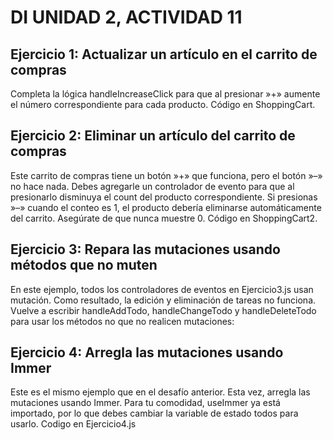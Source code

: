# DI UNIDAD 2, ACTIVIDAD 11
## Ejercicio 1: Actualizar un artículo en el carrito de compras
Completa la lógica handleIncreaseClick para que al presionar »+» aumente el número correspondiente para cada producto. Código en ShoppingCart.

## Ejercicio 2: Eliminar un artículo del carrito de compras
Este carrito de compras tiene un botón »+» que funciona, pero el botón »–» no hace nada. Debes agregarle un controlador de evento para que al presionarlo disminuya el count del producto correspondiente. Si presionas »–» cuando el conteo es 1, el producto debería eliminarse automáticamente del carrito. Asegúrate de que nunca muestre 0. Código en ShoppingCart2.

## Ejercicio 3: Repara las mutaciones usando métodos que no muten 
En este ejemplo, todos los controladores de eventos en Ejercicio3.js usan mutación. Como resultado, la edición y eliminación de tareas no funciona. Vuelve a escribir handleAddTodo, handleChangeTodo y handleDeleteTodo para usar los métodos no que no realicen mutaciones:

## Ejercicio 4: Arregla las mutaciones usando Immer
Este es el mismo ejemplo que en el desafío anterior. Esta vez, arregla las mutaciones usando Immer. Para tu comodidad, useImmer ya está importado, por lo que debes cambiar la variable de estado todos para usarlo. Codigo en Ejercicio4.js